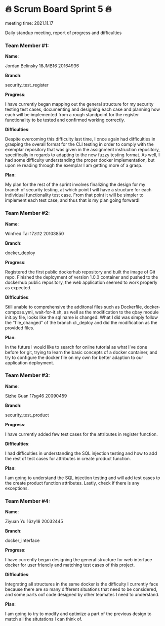 # 🔥 Scrum Board Sprint 5 🔥
meeting time: 2021.11.17

Daily standup meeting, report of progress and difficulties




### Team Member #1:

**Name**:

Jordan Belinsky
18JMB16
20164936



**Branch**:

security_test_register

**Progress**:

I have currently began mapping out the general structure for my security testing test cases, documenting and designing each case and planning how each will be implemented from a rough standpoint for the register functionality to be tested and confirmed working correctly.


**Difficulties**:


Despite overcoming this difficulty last time, I once again had difficulties in grasping the overall format for the CLI testing in order to comply with the exemplar repository that was given in the assignment instruction repository, specifically in regards to adapting to the new fuzzy testing format. As well, I had some difficulty understanding the proper docker implementation, but upon re reading through the exemplar I am getting more of a grasp.

**Plan**:

My plan for the rest of the sprint involves finalizing the design for my branch of security testing, at which point I will have a structure for each individual functionality test case. From that point it will be simpler to implement each test case, and thus that is my plan going forward!






### Team Member #2:

**Name**:

Winfred Tai 
17zt12 
20103850


**Branch**:

docker_deploy


**Progress**:

Registered the first public dockerhub repository and built the image of Git repo.
Finished the deployment of version 1.0.0 container and pushed to the dockerhub public repository, the web application seemed to work properly as expected.


**Difficulties**:

Still unable to comprehensive the additonal files such as Dockerfile, docker-compose.yml, wait-for-it.sh, as well as the modification to the qbay module init.py file,
looks like the sql name is changed. What I did was simply follow the "file_changed" of the branch cli_deploy and did the modification as the provided files.


**Plan**:

In the future I would like to search for online tutorial as what I've done before for git, trying to learn the basic concepts of a docker container, and try to configure the docker file on my own for better adaption to our application deployment.



### Team Member #3:

**Name**:

Sizhe Guan
17sg46
20090459


**Branch**:

security_test_product


**Progress**:

I have currently added few test cases for the attributes in register function.


**Difficulties**:

I had difficulties in understanding the SQL injection testing and how to add the rest of test cases for attributes in create product function.


**Plan**:

I am going to understand the SQL injection testing and will add test cases to the create product function attributes. Lastly, check if there is any exceptions.


### Team Member #4:

**Name**:

Ziyuan Yu
16zy18
20032445


**Branch**:

docker_interface


**Progress**:

I have currently began designing the general structure for web interface docker for user friendly and matching test cases of this project.


**Difficulties**:

Integrating all structures in the same docker is the difficulty I currently face because there are so many different situations that need to be considered, and some parts oof code designed by other teamates I need to understand.


**Plan**:

I am going to try to modify and optimize a part of the previous design to match all the situtations I can think of.



